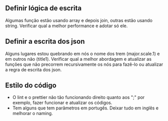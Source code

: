 ## Definir lógica de escrita

Algumas função estão usando array e depois join, outras estão usando string. Verificar qual a melhor performance e adotar só ele.

## Definir a escrita dos json

Alguns lugares estou quebrando em nós o nome dos trem (major.scale.1) e em outros não (title1). Verificar qual a melhor abordagem e atualizar as funções que não precorrem recursivamente os nós para fazê-lo ou atualizar a regra de escrita dos json.

## Estilo do código

- O lint e o prettier não tão funcionando direito quanto aos ";" por exemplo, fazer funcionar e atualizar os códigos.
- Tem alguns que tem parâmetros em portugês. Deixar tudo em inglês e melhorar o naming.
